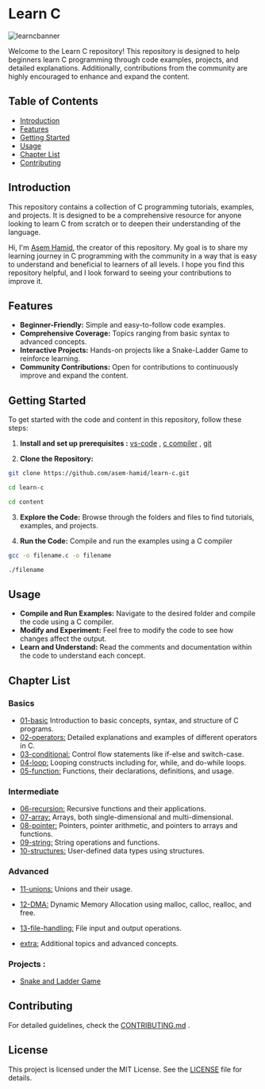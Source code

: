 # Learn C

![learncbanner](https://github.com/user-attachments/assets/c8fa9c42-e67c-4918-85bc-0182e3fa88cd)



Welcome to the Learn C repository! This repository is designed to help beginners learn 
C programming through code examples, projects, and detailed explanations. 
Additionally, contributions from the community are highly encouraged to enhance and expand the content.


## Table of Contents

  - [Introduction](https://github.com/asem-hamid/learn-c/blob/15b3140dceaafcb3e0ff7266da757b6db84419fd/README.md?plain=1#L19)
  - [Features](https://github.com/asem-hamid/learn-c/blob/15b3140dceaafcb3e0ff7266da757b6db84419fd/README.md?plain=1#L31)
  - [Getting Started](https://github.com/asem-hamid/learn-c/blob/15b3140dceaafcb3e0ff7266da757b6db84419fd/README.md?plain=1#L39)
  - [Usage](https://github.com/asem-hamid/learn-c/blob/15b3140dceaafcb3e0ff7266da757b6db84419fd/README.md?plain=1#L64)
  - [Chapter List](https://github.com/asem-hamid/learn-c/blob/15b3140dceaafcb3e0ff7266da757b6db84419fd/README.md?plain=1#L71)
  - [Contributing](https://github.com/asem-hamid/learn-c/blob/15b3140dceaafcb3e0ff7266da757b6db84419fd/README.md?plain=1#L100)


## Introduction 

This repository contains a collection of C programming tutorials, examples, and projects. 
It is designed to be a comprehensive resource for anyone looking to 
learn C from scratch or to deepen their understanding of the language. 

Hi, I'm [Asem Hamid](https://www.linkedin.com/in/asemhamid/), the creator of this repository. 
My goal is to share my learning journey in C programming with the community in a way 
that is easy to understand and beneficial to learners of all levels. 
I hope you find this repository helpful, and I look forward to seeing your contributions to improve it.


## Features

 - **Beginner-Friendly:** Simple and easy-to-follow code examples.
 - **Comprehensive Coverage:** Topics ranging from basic syntax to advanced concepts.
 - **Interactive Projects:** Hands-on projects like a Snake-Ladder Game to reinforce learning.
 - **Community Contributions:** Open for contributions to continuously improve and expand the content.


## Getting Started

To get started with the code and content in this repository, follow these steps:

1. **Install and set up prerequisites :** [vs-code](https://github.com/asem-hamid/learn-c/blob/main/content/00-prerequisites/vs-code.md) , [c compiler](https://github.com/asem-hamid/learn-c/blob/main/content/00-prerequisites/compiler.md) , [git](https://github.com/asem-hamid/learn-c/blob/main/content/00-prerequisites/git.md)

2. **Clone the Repository:**

```sh
git clone https://github.com/asem-hamid/learn-c.git

cd learn-c

cd content
```

3. **Explore the Code:** Browse through the folders and files to find tutorials, examples, and projects.

4. **Run the Code:** Compile and run the examples using a C compiler 

```sh
gcc -o filename.c -o filename

./filename
```


## Usage

- **Compile and Run Examples:** Navigate to the desired folder and compile the code using a C compiler.
- **Modify and Experiment:** Feel free to modify the code to see how changes affect the output.
- **Learn and Understand:** Read the comments and documentation within the code to understand each concept.


## Chapter List

### Basics

- [01-basic](https://github.com/asem-hamid/learn-c/tree/main/content/01-basic:) Introduction to basic concepts, syntax, and structure of C programs. 
- [02-operators:](https://github.com/asem-hamid/learn-c/tree/main/content/02-operators) Detailed explanations and examples of different operators in C.
- [03-conditional:](https://github.com/asem-hamid/learn-c/tree/main/content/03-conditional) Control flow statements like if-else and switch-case.
- [04-loop:](https://github.com/asem-hamid/learn-c/tree/main/content/04-loop) Looping constructs including for, while, and do-while loops.
- [05-function:](https://github.com/asem-hamid/learn-c/tree/main/content/05-function) Functions, their declarations, definitions, and usage.

### Intermediate

- [06-recursion:](https://github.com/asem-hamid/learn-c/tree/main/content/06-recursion) Recursive functions and their applications.
- [07-array:](https://github.com/asem-hamid/learn-c/tree/main/content/07-array) Arrays, both single-dimensional and multi-dimensional.
- [08-pointer:](https://github.com/asem-hamid/learn-c/tree/main/content/08-pointer) Pointers, pointer arithmetic, and pointers to arrays and functions.
- [09-string:](https://github.com/asem-hamid/learn-c/tree/main/content/09-string) String operations and functions.
- [10-structures:](https://github.com/asem-hamid/learn-c/tree/main/content/10-structures) User-defined data types using structures.

### Advanced

- [11-unions:](https://github.com/asem-hamid/learn-c/tree/main/content/11-unions) Unions and their usage.
- [12-DMA:](https://github.com/asem-hamid/learn-c/tree/main/content/12-DMA) Dynamic Memory Allocation using malloc, calloc, realloc, and free.
- [13-file-handling:](https://github.com/asem-hamid/learn-c/tree/main/content/13-file-handling) File input and output operations.

- [extra:](https://github.com/asem-hamid/learn-c/tree/main/content/extra) Additional topics and advanced concepts.

### Projects :

- [Snake and Ladder Game](https://github.com/asem-hamid/learn-c/blob/main/projects/snake-and-ladder.md)


## Contributing

For detailed guidelines, check the [CONTRIBUTING.md](https://github.com/asem-hamid/learn-c/blob/main/CONTRIBUTING.md) .

## License

This project is licensed under the MIT License. See the [LICENSE](https://github.com/asem-hamid/learn-c/blob/main/LICENSE) file for details.

